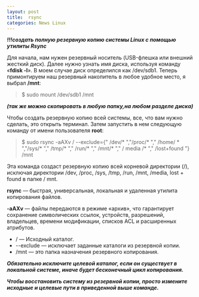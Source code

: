 ```yaml
---
layout: post
title:  rsync
categories: News Linux
---
```


***!!!создать полную резервную копию системы Linux с помощью утилиты Rsync***

Для начала, нам нужен резервный носитель (USB-флешка или внешний жесткий диск). 
Далее нужно узнать имя диска, используя команду «**fdisk -l**». В моем случае диск 
определился как /dev/sdb1. Теперь примонтируем наш резервный накопитель в любое 
удобное место, я выбрал **/mnt**:

>$ sudo mount /dev/sdb1 /mnt

***(так же можно скопировать в любую папку,на любом разделе диска)***

Чтобы создать резервную копию всей системы, все, что вам нужно сделать, это 
открыть терминал. Затем запустить в нем следующую команду от имени пользователя 
**root**:

>$ sudo rsync -aAXv / 
--exclude={" /dev/* ","/proc/* "," /home/ * ","/sys/* "," /tmp/* "," /run/* "," /mnt/* "," /
media /* "," /lost+found "} /mnt

Эта команда создаст резервную копию всей корневой директории (/), исключая 
директории /dev, /proc, /sys, /tmp, /run, /mnt, /media,  lost + found в папке / 
mnt.

**rsync** — быстрая, универсальная, локальная и удаленная утилита копирования 
файлов.

**-aAXv** — файлы передаются в режиме «архив», что гарантирует сохранение 
символических ссылок, устройств, разрешений, владельцев, времени модификации, 
списков ACL и расширенных атрибутов.

-  / — Исходный каталог.
-  --exclude — исключает заданные каталоги из резервной копии.
-  /mnt — это папка назначения резервного копирования.


***Обязательно исключите целевой каталог, если он существует в локальной 
системе, иначе будет бесконечный цикл копирования.***

***Чтобы восстановить систему из резервной копии, просто измените исходные и 
целевые пути в приведенной выше команде.***